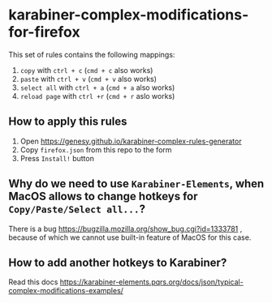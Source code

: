 # karabiner-complex-modifications-for-firefox

This set of rules contains the following mappings:
1. `copy` with `ctrl + c` (`cmd + c` also works)
2. `paste` with `ctrl + v` (`cmd + v` also works)
3. `select all` with `ctrl + a` (`cmd + a` also works)
4. `reload page` with `ctrl +r` (`cmd + r` aslo works)

## How to apply this rules
1. Open https://genesy.github.io/karabiner-complex-rules-generator
2. Copy `firefox.json` from this repo to the form 
3. Press `Install!` button

## Why do we need to use `Karabiner-Elements`, when MacOS allows to change hotkeys for `Copy/Paste/Select all...`? 
There is a bug https://bugzilla.mozilla.org/show_bug.cgi?id=1333781 , because of which we cannot use built-in feature of MacOS for this case. 

## How to add another hotkeys to Karabiner?
Read this docs https://karabiner-elements.pqrs.org/docs/json/typical-complex-modifications-examples/
